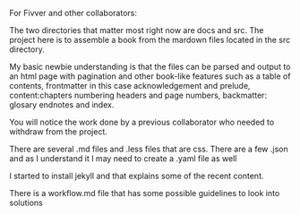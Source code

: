 For Fivver and other collaborators:

The two directories that matter most right now are docs and src.
The project here is to assemble a book from the mardown files located in the src directory.

My basic newbie understanding is that the files can be parsed and output to an html page with pagination and
other book-like features such as a table of contents, frontmatter in this case acknowledgement and prelude, content:chapters 
numbering headers and page numbers, backmatter: glosary endnotes and index.

You will notice the work done by a previous collaborator who needed to withdraw from the project.

There are several .md files and .less files that are css. There are a few .json
and as I understand it I may need to create a .yaml file as well

I started to install jekyll and that explains some of the recent content.

There is a workflow.md file that has some possible guidelines to look into solutions                        
